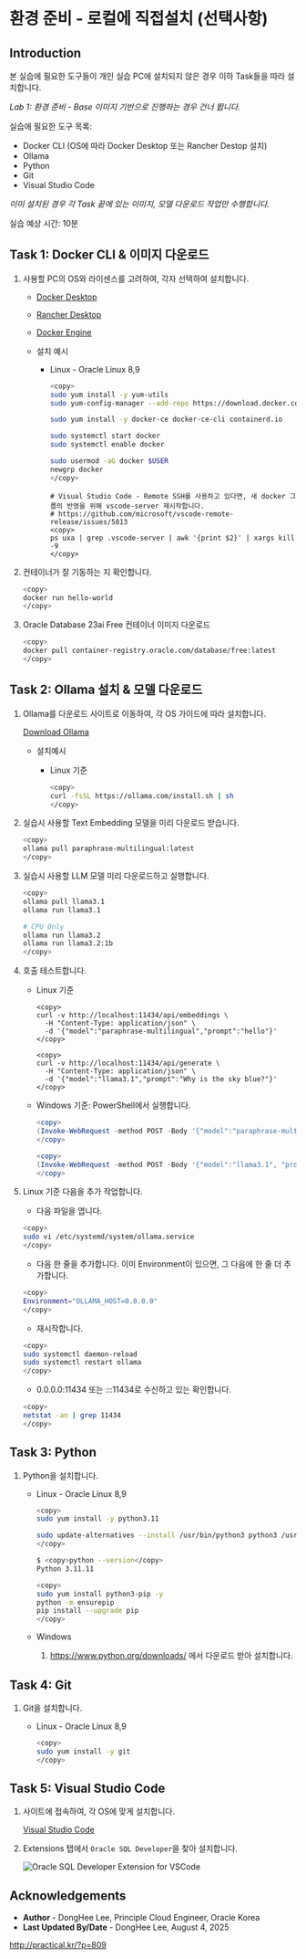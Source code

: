 # 환경 준비 - 로컬에 직접설치 (선택사항)

## Introduction

본 실습에 필요한 도구들이 개인 실습 PC에 설치되지 않은 경우 이하 Task들을 따라 설치합니다.

*Lab 1: 환경 준비 - Base 이미지 기반으로 진행하는 경우 건너 뜁니다.* 

실습에 필요한 도구 목록:
* Docker CLI (OS에 따라 Docker Desktop 또는 Rancher Destop 설치)
* Ollama
* Python
* Git
* Visual Studio Code

*이미 설치된 경우 각 Task 끝에 있는 이미지, 모델 다운로드 작업만 수행합니다.*

실습 예상 시간: 10분

## Task 1: Docker CLI & 이미지 다운로드

1. 사용할 PC의 OS와 라이센스를 고려하여, 각자 선택하여 설치합니다.

    - [Docker Desktop](https://www.docker.com/products/docker-desktop/)
    - [Rancher Desktop](https://rancherdesktop.io/)
    - [Docker Engine](https://docs.docker.com/engine/install/)

    - 설치 예시
    
        * Linux - Oracle Linux 8,9

            ```bash
            <copy>    
            sudo yum install -y yum-utils
            sudo yum-config-manager --add-repo https://download.docker.com/linux/centos/docker-ce.repo
            
            sudo yum install -y docker-ce docker-ce-cli containerd.io
            
            sudo systemctl start docker
            sudo systemctl enable docker
            
            sudo usermod -aG docker $USER
            newgrp docker
            </copy>
            ```

            ```
            # Visual Studio Code - Remote SSH를 사용하고 있다면, 새 docker 그룹의 반영을 위해 vscode-server 재시작합니다.
            # https://github.com/microsoft/vscode-remote-release/issues/5813
            <copy> 
            ps uxa | grep .vscode-server | awk '{print $2}' | xargs kill -9
            </copy> 
            ```

3. 컨테이너가 잘 기동하는 지 확인합니다.

    ```bash
    <copy>
    docker run hello-world
    </copy>
    ```

4. Oracle Database 23ai Free 컨테이너 이미지 다운로드

    ```bash
    <copy>      
    docker pull container-registry.oracle.com/database/free:latest
    </copy>    
    ```

## Task 2: Ollama 설치 & 모델 다운로드

1. Ollama를 다운로드 사이트로 이동하여, 각 OS 가이드에 따라 설치합니다.

	[Download Ollama](https://ollama.com/download)

    - 설치예시

        * Linux 기준

            ```bash
            <copy>      
            curl -fsSL https://ollama.com/install.sh | sh
            </copy>    
            ```

2. 실습시 사용할 Text Embedding 모델을 미리 다운로드 받습니다.

    ```bash
    <copy>      
    ollama pull paraphrase-multilingual:latest
    </copy>    
    ```

3. 실습시 사용할 LLM 모델 미리 다운로드하고 실행합니다.

    ```bash
    <copy>      
    ollama pull llama3.1
    ollama run llama3.1

    # CPU Only
    ollama run llama3.2
    ollama run llama3.2:1b
    </copy>    
    ```

4. 호출 테스트합니다.

    - Linux 기준

        ```
        <copy>
        curl -v http://localhost:11434/api/embeddings \
          -H "Content-Type: application/json" \
          -d '{"model":"paraphrase-multilingual","prompt":"hello"}'
        </copy>
        ```

        ```
        <copy>
        curl -v http://localhost:11434/api/generate \
          -H "Content-Type: application/json" \
          -d '{"model":"llama3.1","prompt":"Why is the sky blue?"}'
        </copy>
        ```

    - Windows 기준: PowerShell에서 실행합니다.

        ```powershell
        <copy>
        (Invoke-WebRequest -method POST -Body '{"model":"paraphrase-multilingual", "prompt":"hello", "stream": false}' -uri http://localhost:11434/api/embeddings ).Content | ConvertFrom-json
        </copy>
        ```

        ```powershell
        <copy>
        (Invoke-WebRequest -method POST -Body '{"model":"llama3.1", "prompt":"Why is the sky blue?", "stream": false}' -uri http://localhost:11434/api/generate ).Content | ConvertFrom-json
        </copy>
        ```


4. Linux 기준 다음을 추가 작업합니다.

    - 다음 파일을 엽니다.
    ```bash
    <copy>      
    sudo vi /etc/systemd/system/ollama.service
    </copy>      
    ```
    
    - 다음 한 줄을 추가합니다. 이미 Environment이 있으면, 그 다음에 한 줄 더 추가합니다.
    ```bash
    <copy>      
    Environment="OLLAMA_HOST=0.0.0.0"
    </copy>    
    ```
    
    - 재시작합니다.
    ```bash
    <copy>      
    sudo systemctl daemon-reload
    sudo systemctl restart ollama
    </copy>
    ```

    - 0.0.0.0:11434 또는 :::11434로 수신하고 있는 확인합니다.
    ```bash
    <copy>       
    netstat -an | grep 11434
    </copy>   
    ```

## Task 3: Python

1. Python을 설치합니다.

    * Linux - Oracle Linux 8,9

        ```bash
        <copy>
        sudo yum install -y python3.11
        
        sudo update-alternatives --install /usr/bin/python3 python3 /usr/bin/python3.11 2
        </copy>
        ```

        ```bash
        $ <copy>python --version</copy>
        Python 3.11.11
        ```

        ```bash
        <copy>
        sudo yum install python3-pip -y
        python -m ensurepip
        pip install --upgrade pip
        </copy>
        ```

    * Windows

        1. https://www.python.org/downloads/ 에서 다운로드 받아 설치합니다.


## Task 4: Git

1. Git을 설치합니다.

    * Linux - Oracle Linux 8,9

        ```bash
        <copy>
        sudo yum install -y git
        </copy>
        ```

## Task 5: Visual Studio Code

1. 사이트에 접속하여, 각 OS에 맞게 설치합니다.

    [Visual Studio Code](https://code.visualstudio.com/)

2. Extensions 탭에서 `Oracle SQL Developer`을 찾아 설치합니다.

    ![Oracle SQL Developer Extension for VSCode](./images/sql-develooper-extension-for-vscode.png)

## Acknowledgements

* **Author** - DongHee Lee, Principle Cloud Engineer, Oracle Korea
* **Last Updated By/Date** - DongHee Lee, August 4, 2025



http://practical.kr/?p=809